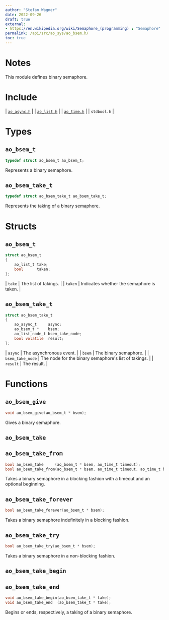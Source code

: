 ```yaml
---
author: "Stefan Wagner"
date: 2022-09-26
draft: true
external:
- https://en.wikipedia.org/wiki/Semaphore_(programming) : "Semaphore"
permalink: /api/src/ao_sys/ao_bsem.h/
toc: true
---
```


# Notes

This module defines binary semaphore.

# Include

| [`ao_async.h`](ao_async.h.md) |
| [`ao_list.h`](../ao/ao_list.h.md) |
| [`ao_time.h`](ao_time.h.md) |
| `stdbool.h` |

# Types

## `ao_bsem_t`

```c
typedef struct ao_bsem_t ao_bsem_t;
```

Represents a binary semaphore.

## `ao_bsem_take_t`

```c
typedef struct ao_bsem_take_t ao_bsem_take_t;
```

Represents the taking of a binary semaphore.

# Structs

## `ao_bsem_t`

```c
struct ao_bsem_t
{
    ao_list_t take;
    bool      taken;
};
```

| `take` | The list of takings. |
| `taken` | Indicates whether the semaphore is taken. |

## `ao_bsem_take_t`

```c
struct ao_bsem_take_t
{
    ao_async_t     async;
    ao_bsem_t *    bsem;
    ao_list_node_t bsem_take_node;
    bool volatile  result;
};
```

| `async` | The asynchronous event. |
| `bsem` | The binary semaphore. |
| `bsem_take_node` | The node for the binary semaphore's list of takings. |
| `result` | The result. |

# Functions

## `ao_bsem_give`

```c
void ao_bsem_give(ao_bsem_t * bsem);
```

Gives a binary semaphore.

## `ao_bsem_take`
## `ao_bsem_take_from`

```c
bool ao_bsem_take     (ao_bsem_t * bsem, ao_time_t timeout);
bool ao_bsem_take_from(ao_bsem_t * bsem, ao_time_t timeout, ao_time_t beginning);
```

Takes a binary semaphore in a blocking fashion with a timeout and an optional beginning.

## `ao_bsem_take_forever`

```c
bool ao_bsem_take_forever(ao_bsem_t * bsem);
```

Takes a binary semaphore indefinitely in a blocking fashion.

## `ao_bsem_take_try`

```c
bool ao_bsem_take_try(ao_bsem_t * bsem);
```

Takes a binary semaphore in a non-blocking fashion.

## `ao_bsem_take_begin`
## `ao_bsem_take_end`

```c
void ao_bsem_take_begin(ao_bsem_take_t * take);
void ao_bsem_take_end  (ao_bsem_take_t * take);
```

Begins or ends, respectively, a taking of a binary semaphore.
